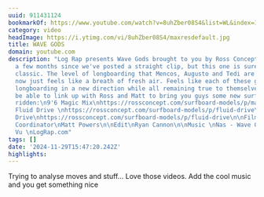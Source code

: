 ```yaml
---
uuid: 911431124
bookmarkOf: https://www.youtube.com/watch?v=8uhZber08S4&list=WL&index=1
category: video
headImage: https://i.ytimg.com/vi/8uhZber08S4/maxresdefault.jpg
title: WAVE GODS
domain: youtube.com
description: "Log Rap presents Wave Gods brought to you by Ross Concepts. It's been
  a few months since we've posted a straight clip, but this one is sure to be an instant
  classic. The level of longboarding that Mencos, Augusto and Tedi are doing right
  now just feels like a breath of fresh air. Feels like each of these guys is pushing
  longboarding in a new direction while all remaining true to themselves. Happy to
  be able to link up with Ross and Matt to bring you guys some new surf porn.\n\nBoards
  ridden:\n9'6 Magic Mix\nhttps://rossconcept.com/surfboard-models/p/magic-mix\n \n9'6
  Fluid Drive \nhttps://rossconcept.com/surfboard-models/p/fluid-drive\n\n9'7 Fluid
  Drive\nhttps://rossconcept.com/surfboard-models/p/fluid-drive\n\nFilmer/Footage
  Coordinator\nMatt Powers\n\nEdit\nRyan Cannon\n\nMusic \nNas - Wave Gods\nNas- Deja
  Vu \nLogRap.com"
tags: []
date: '2024-11-29T15:47:20.242Z'
highlights:
---
```


Trying to analyse moves and stuff... Love those videos. Add the cool music and you get something nice


